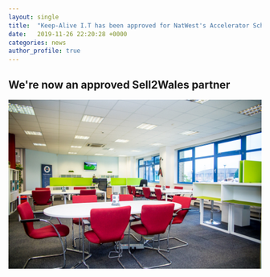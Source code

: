 ```yaml
---
layout: single
title:  "Keep-Alive I.T has been approved for NatWest's Accelerator Scheme in Cardiff."
date:   2019-11-26 22:20:28 +0000
categories: news
author_profile: true
---
```


## We're now an approved Sell2Wales partner
<img src="/assets/images/welsh-ice.jpg" />


